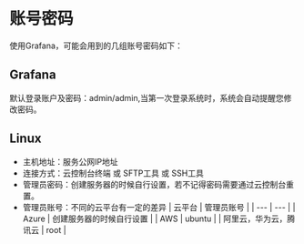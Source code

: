 # 账号密码

使用Grafana，可能会用到的几组账号密码如下：

## Grafana

默认登录账户及密码：admin/admin,当第一次登录系统时，系统会自动提醒您修改密码。

## Linux

* 主机地址：服务公网IP地址
* 连接方式：云控制台终端 或 SFTP工具 或 SSH工具
* 管理员密码：创建服务器的时候自行设置，若不记得密码需要通过云控制台重置。
* 管理员账号：不同的云平台有一定的差异
   |  云平台   |  管理员账号   |
   | --- | --- |
   |  Azure   |  创建服务器的时候自行设置   |
   |  AWS   |  ubuntu   |
   |  阿里云，华为云，腾讯云   |  root   |